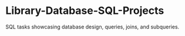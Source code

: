 # Library-Database-SQL-Projects
SQL tasks showcasing database design, queries, joins, and subqueries.
